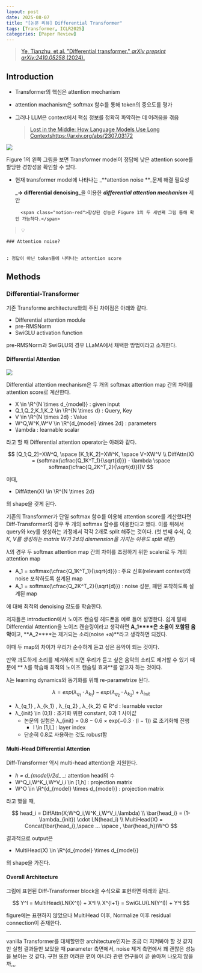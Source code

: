 ```yaml
---
layout: post
date: 2025-08-07
title: "[논문 리뷰] Differential Transformer"
tags: [Transformer, ICLR2025]
categories: [Paper Review]
---
```


> [Ye, Tianzhu, et al. "Differential transformer." ](https://arxiv.org/abs/2410.05258)[_arXiv preprint arXiv:2410.05258_](https://arxiv.org/abs/2410.05258)[ (2024).](https://arxiv.org/abs/2410.05258)



## Introduction

- Transformer의 핵심은 attention mechanism
- attention machanism은 softmax 함수를 통해 token의 중요도를 평가
- 그러나 LLM은 context에서 핵심 정보를 정확히 파악하는 데 어려움을 겪음

	> [Lost in the Middle: How Language Models Use Long Contextshttps://arxiv.org/abs/2307.03172](https://arxiv.org/abs/2307.03172)


![](https://prod-files-secure.s3.us-west-2.amazonaws.com/542b861c-36a8-4051-84e5-8804b6728dba/9083ea56-691a-4752-ae26-47f403431ac8/image.png?X-Amz-Algorithm=AWS4-HMAC-SHA256&X-Amz-Content-Sha256=UNSIGNED-PAYLOAD&X-Amz-Credential=ASIAZI2LB466ZCTCCYZB%2F20251008%2Fus-west-2%2Fs3%2Faws4_request&X-Amz-Date=20251008T180112Z&X-Amz-Expires=3600&X-Amz-Security-Token=IQoJb3JpZ2luX2VjECoaCXVzLXdlc3QtMiJHMEUCIQCb6nPHFwkjPZ7ejGflP7xJFWlpuwniNe%2Bcj%2BWsy%2B%2FPewIgbYtx4ciA%2F%2FzH%2FYbE7uPqVLcy16D6G2kGf2jRs0sC3ygqiAQIwv%2F%2F%2F%2F%2F%2F%2F%2F%2F%2FARAAGgw2Mzc0MjMxODM4MDUiDIHUGdp1J%2Bq%2F6nGsRyrcAyZddEq1RpS251mSrRgtAg7d4ofKaz27JwEkJUHN6%2BAvqvJcESZ3Atff5%2F0CU%2BU1ZB9blCvSEJXZ6NBEs%2FJ75VeQ9dM%2Be2SKyPUUR9iPcLvtRwDEj1zT3I5yT3b9KKmuceq9oagSoAJamq%2BJze7lzT2xH3zNSt5NKlAdrzkkyCFkbH4Vjag87gH4ob%2FCOz4%2FTYyJH%2BnRDoIULRJYnvJuzQjnIHo3OkK1upxknJZeXmDrpqv%2Ff9Luyf3NHVPW8CNe%2BGSuzXENlCIdgNh%2B0D59W5vUxZEg0A5HoXY%2FCLnU3ivqF5JnSLoNKhiDS8tbpUty7GihvpCeLhP%2Bai0sfnLLlrPbq3nlVjj6MvziHChA9G1s1owrwxoRzW%2FbUoWGPEkTtrSiyvYjmME1lr%2BgVhf0HZ%2FTMtDfz4QkJSrVHppjueExb4tyaWgzKI7Xr1KlhAXCd4RLUhbATpz4ijlOc4LbSw5%2BfHppYsZ5IzN8AHXHagjTAyR%2F503n4pgP%2FwOyTiSexAqkD9zYe1ZMvz924kHXam9hUtO%2BgiOnU8ea0%2F%2BVLl9rnvkrgwx2tLq0csPkV0tAZB39ffLewFYrTrRJhOp%2F1wlnTj8OsQ2D8ftB%2BBWC42URUMjpXxqUvYuma19bMLG8mscGOqUBw8K3Jgx2M5sLn4XnWFrTaK%2FcgEDmO217s5v%2FZvRKTthSikYSntNrkwfjPO6%2FVQOBu1AEzMk62w6%2BoJNMBH1GuYzJxULwl8C65Ngu8HQaLxaLztJMWdxbp8rbbhbWDIAGJ6r97FLuA56%2BVOSbRCbEOxs25LJC6Vr98mwWHCyBd18Mtkr%2Fw6W2RdUBnOK4U9F1Zph3gJRcwdWham3o8jytKfQ57MU3&X-Amz-Signature=0de10bdd72848b0ce556b974af765285b3828882611ae1e2ac732469042af62c&X-Amz-SignedHeaders=host&x-amz-checksum-mode=ENABLED&x-id=GetObject)


Figure 1의 왼쪽 그림을 보면 Transformer model이 정답에 낮은 attention score를 할당한 경향성을 확인할 수 있다.

- 현재 transformer model에 나타나는 _**attention noise **_문제 해결 필요성

	_**→ differential denoising**_을 이용한 _**differential attention mechanism**_ 제안


		<span class="notion-red">향상된 성능은 Figure 1의 두 세번째 그림 통해 확인 가능하다.</span>


> 💡 


	### Attention noise?


	: 정답이 아닌 token들에 나타나는 attention score



## Methods



### Differential-Transformer


기존 Transforme architecture와의 주된 차이점은 아래와 같다.

- Differential attention module
- pre-RMSNorm
- SwiGLU activation function

pre-RMSNorm과 SwiGLU의 경우 LLaMA에서 채택한 방법이라고 소개한다.



#### Differential Attention


![](https://prod-files-secure.s3.us-west-2.amazonaws.com/542b861c-36a8-4051-84e5-8804b6728dba/116d70b2-1963-4810-9167-f4c7d8a06e8f/image.png?X-Amz-Algorithm=AWS4-HMAC-SHA256&X-Amz-Content-Sha256=UNSIGNED-PAYLOAD&X-Amz-Credential=ASIAZI2LB466ZCTCCYZB%2F20251008%2Fus-west-2%2Fs3%2Faws4_request&X-Amz-Date=20251008T180112Z&X-Amz-Expires=3600&X-Amz-Security-Token=IQoJb3JpZ2luX2VjECoaCXVzLXdlc3QtMiJHMEUCIQCb6nPHFwkjPZ7ejGflP7xJFWlpuwniNe%2Bcj%2BWsy%2B%2FPewIgbYtx4ciA%2F%2FzH%2FYbE7uPqVLcy16D6G2kGf2jRs0sC3ygqiAQIwv%2F%2F%2F%2F%2F%2F%2F%2F%2F%2FARAAGgw2Mzc0MjMxODM4MDUiDIHUGdp1J%2Bq%2F6nGsRyrcAyZddEq1RpS251mSrRgtAg7d4ofKaz27JwEkJUHN6%2BAvqvJcESZ3Atff5%2F0CU%2BU1ZB9blCvSEJXZ6NBEs%2FJ75VeQ9dM%2Be2SKyPUUR9iPcLvtRwDEj1zT3I5yT3b9KKmuceq9oagSoAJamq%2BJze7lzT2xH3zNSt5NKlAdrzkkyCFkbH4Vjag87gH4ob%2FCOz4%2FTYyJH%2BnRDoIULRJYnvJuzQjnIHo3OkK1upxknJZeXmDrpqv%2Ff9Luyf3NHVPW8CNe%2BGSuzXENlCIdgNh%2B0D59W5vUxZEg0A5HoXY%2FCLnU3ivqF5JnSLoNKhiDS8tbpUty7GihvpCeLhP%2Bai0sfnLLlrPbq3nlVjj6MvziHChA9G1s1owrwxoRzW%2FbUoWGPEkTtrSiyvYjmME1lr%2BgVhf0HZ%2FTMtDfz4QkJSrVHppjueExb4tyaWgzKI7Xr1KlhAXCd4RLUhbATpz4ijlOc4LbSw5%2BfHppYsZ5IzN8AHXHagjTAyR%2F503n4pgP%2FwOyTiSexAqkD9zYe1ZMvz924kHXam9hUtO%2BgiOnU8ea0%2F%2BVLl9rnvkrgwx2tLq0csPkV0tAZB39ffLewFYrTrRJhOp%2F1wlnTj8OsQ2D8ftB%2BBWC42URUMjpXxqUvYuma19bMLG8mscGOqUBw8K3Jgx2M5sLn4XnWFrTaK%2FcgEDmO217s5v%2FZvRKTthSikYSntNrkwfjPO6%2FVQOBu1AEzMk62w6%2BoJNMBH1GuYzJxULwl8C65Ngu8HQaLxaLztJMWdxbp8rbbhbWDIAGJ6r97FLuA56%2BVOSbRCbEOxs25LJC6Vr98mwWHCyBd18Mtkr%2Fw6W2RdUBnOK4U9F1Zph3gJRcwdWham3o8jytKfQ57MU3&X-Amz-Signature=faf4a682feb1bf5395b1421a0abf19ca66ede86b487345dd4fe99901d9d8d2d7&X-Amz-SignedHeaders=host&x-amz-checksum-mode=ENABLED&x-id=GetObject)


Differential attention mechanism은 두 개의 softmax attention map 간의 차이를 attention score로 계산한다.

- X \in \R^{N \times d\_{model}} : given input
- Q\_1,Q\_2,K\_1,K\_2 \in \R^{N \times d} : Query, Key
- V \in \R^{N \times 2d} : Value
- W^Q,W^K,W^V \in \R^{d\_{model} \times 2d} : parameters
- \lambda : learnable scalar

라고 할 때 Differential attention operator는 아래와 같다.


$$
[Q_1;Q_2]=XW^Q, \space [K_1;K_2]=XW^K, \space V=XW^V \\
DiffAttn(X) = (softmax(\cfrac{Q_1K^T_1}{\sqrt{d}}) - \lambda \space softmax(\cfrac{Q_2K^T_2}{\sqrt{d}}))V
$$


이때,

- DiffAtten(X) \in \R^{N \times 2d}

의 shape을 갖게 된다.


기존의 Transformer가 단일 softmax 함수를 이용해 attention score를 계산했다면 Diff-Transformer의 경우 두 개의 softmax 함수를 이용한다고 했다. 이를 위해서 query와 key를 생성하는 과정에서 각각 2개로 split 해주는 것이다. <span class="notion-red">(첫 번째 수식, </span><span class="notion-red">_Q, K, V를 생성하는 matrix W가 2d의 dismension을 가지는 이유도 split 때문_</span><span class="notion-red">)</span>


 λ의 경우 두 softmax attention map 간의 차이를 조정하기 위한 scaler로 두 개의 attention map

- A\_1 = softmax(\cfrac{Q\_1K^T\_1}{\sqrt{d}}) : 주요 신호(relevant context)와 noise 포착하도록 설계된 map
- A\_1 = softmax(\cfrac{Q\_2K^T\_2}{\sqrt{d}}) : noise 성분, 패턴 포착하도록 설계된 map 

에 대해 최적의 denoising 강도를 학습한다.


저자들은 introduction에서 노이즈 캔슬링 헤드폰을 예로 들어 설명한다. 쉽게 말해 Differential Attention을 노이즈 캔슬링이라고 생각하면 **A\_1****은 소음이 포함된 음악**이고, **A\_2****는 제거되는 소리(noise +a)**라고 생각하면 되겠다. 


이때 두 map의 차이가 우리가 순수하게 듣고 싶은 음악이 되는 것이다. 


만약 과도하게 소리를 제거하게 되면 우리가 듣고 싶은 음악의 소리도 제거할 수 있기 때문에 ** λ를 학습해 최적의 노이즈 캔슬링 효과**를 얻고자 하는 것이다.


λ는 learning dynamics와 동기화를 위해 re-parametrize 된다.


$$
\lambda = exp(\lambda_{q_1} \cdot \lambda_{k_1}) - exp(\lambda_{q_2} \cdot \lambda_{k_2}) + \lambda_{init}
$$

- λ\_{q\_1} , λ\_{k\_1} , λ\_{q\_2} , λ\_{k\_2} ∈ R^d : learnable vector
- λ\_{init} \in (0,1) : 초기화 위한 constant, 0과 1 사이값
	- 논문의 실험은 λ\_{init} = 0.8 − 0.6 × exp(−0.3 · (l − 1)) 로 초기화해 진행
		- l \in [1,L] : layer index
	- 단순히 0.8로 사용하는 것도 robust함


#### **Multi-Head Differential Attention**


Diff-Transformer 역시 multi-head attention을 지원한다.

- _h = d\_{model}/2d__ _: attention head의 수
- W^Q\_i,W^K\_i,W^V\_i,i \in [1,h] : projection matrix
- W^O \in \R^{d\_{model} \times d\_{model}} : projection matrix

라고 했을 때,


$$
head_i = DiffAttn(X;W^Q_i,W^K_i,W^V_i,\lambda) \\
\bar{head_i} = (1-\lambda_{init}) \cdot LN(head_i) \\
MultiHead(X) = Concat(\bar{head_i},\space ... \space , \bar{head_h})W^O
$$


결과적으로 output은

- MultiHead(X) \in \R^{d\_{model} \times d\_{model}}

의 shape을 가진다.



#### Overall Architecture


그림에 표현된 Diff-Transformer block을 수식으로 표현하면 아래와 같다.


$$
Y^l = MultiHead(LN(X^l)) + X^l \\
X^{l+1} = SwiGLU(LN(Y^l)) + Y^l
$$


figure에는 표현하지 않았으나 MultiHead 이후, Normalize 이후 residual connection이 존재한다.


---


vanilla Transformer를 대체할만한 architecture인지는 조금 더 지켜봐야 할 것 같지만 실험 결과들만 보았을 때 parameter 측면에서, noise 제거 측면에서 꽤 괜찮은 성능을 보이는 것 같다. 구현 또한 어려운 편이 아니라 관련 연구들이 곧 쏟아져 나오지 않을까,,,

